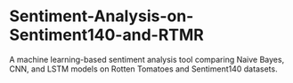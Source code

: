 # Sentiment-Analysis-on-Sentiment140-and-RTMR
A machine learning-based sentiment analysis tool comparing Naive Bayes, CNN, and LSTM models on Rotten Tomatoes and Sentiment140 datasets.
